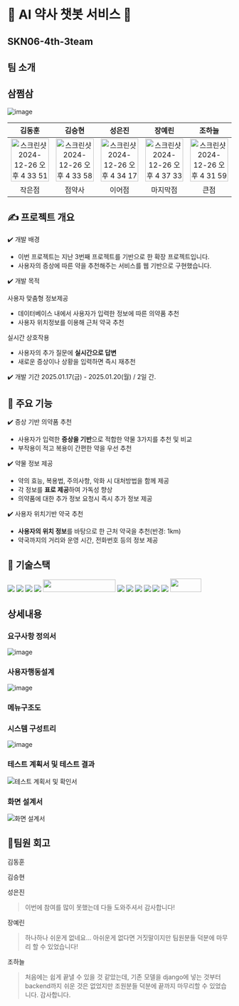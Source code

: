 # 💊 AI 약사 챗봇 서비스 💊
## SKN06-4th-3team

## 팀 소개
## 삼쩜삼

![image](https://github.com/user-attachments/assets/a93de181-7b8f-48b1-8b76-62144617bf84)

| 김동훈 | 김승현 | 성은진 | 장예린 | 조하늘 |
|:--------------------:|:--------------------:|:--------------------:|:--------------------:|:--------------------:|
|<img width="100%" alt="스크린샷 2024-12-26 오후 4 33 51" src="https://github.com/user-attachments/assets/4c0c4e85-7bac-415e-9bb9-9c30d1d4ecc3" />|<img width="100%" alt="스크린샷 2024-12-26 오후 4 33 58" src="https://github.com/user-attachments/assets/0f87396c-d631-42e2-a4f0-3af2dbaa46d6" />  |<img width="100%" alt="스크린샷 2024-12-26 오후 4 34 17" src="https://github.com/user-attachments/assets/177f6c5e-1d34-44f3-8406-675a76864453" />|<img width="100%" alt="스크린샷 2024-12-26 오후 4 37 33" src="https://github.com/user-attachments/assets/5f979f3c-ff43-438b-85f8-407b9585fa63" />|<img width="100%" alt="스크린샷 2024-12-26 오후 4 31 59" src="https://github.com/user-attachments/assets/049bdda2-d041-4517-8047-5b731dae664c" />|
| 작은점| 점약사| 이어점| 마지막점| 큰점|

## ✍️ 프로젝트 개요
✔️ 개발 배경

- 이번 프로젝트는 지난 3번째 프로젝트를 기반으로 한 확장 프로젝트입니다. 
- 사용자의 증상에 따른 약을 추천해주는 서비스를 웹 기반으로 구현했습니다. 

✔️ 개발 목적

사용자 맞춤형 정보제공
- 데이터베이스 내에서 사용자가 입력한 정보에 따른 의약품 추천
- 사용자 위치정보를 이용해 근처 약국 추천

실시간 상호작용
- 사용자의 추가 질문에 **실시간으로 답변**
- 새로운 증상이나 상황을 입력하면 즉시 재추천

✔️ 개발 기간 
2025.01.17(금) - 2025.01.20(월) / 2일 간.

## 📝 주요 기능
✔️ 증상 기반 의약품 추천
- 사용자가 입력한 **증상을 기반**으로 적합한 약물 3가지를 추천 및 비교
- 부작용이 적고 복용이 간편한 약을 우선 추천

✔️ 약물 정보 제공
- 약의 효능, 복용법, 주의사항, 악화 시 대처방법을 함께 제공
- 각 정보를 **표로 제공**하여 가독성 향상
- 의약품에 대한 추가 정보 요청시 즉시 추가 정보 제공

✔️ 사용자 위치기반 약국 추천
- **사용자의 위치 정보**를 바탕으로 한 근처 약국을 추천(반경: 1km) 
- 약국까지의 거리와 운영 시간, 전화번호 등의 정보 제공

## 🔨 기술스택
<div>
<img src="https://img.shields.io/badge/python-3776AB?style=for-the-badge&logo=python&logoColor=white">
<img src="https://img.shields.io/badge/langchain-F7DF1E?style=for-the-badge&logo=langchain&logoColor=black">
<img src="https://img.shields.io/badge/openai-0769AD?style=for-the-badge&logo=openai&logoColor=black">
<img src="https://img.shields.io/badge/git-F05032?style=for-the-badge&logo=git&logoColor=white">
<img src="https://github.com/user-attachments/assets/c8cd01e7-6ce6-46db-8cc3-b13286829cf3" width="163" height="28"/>
<img src="https://img.shields.io/badge/html5-E34F26?style=for-the-badge&logo=html5&logoColor=white">
<img src="https://img.shields.io/badge/css-1572B6?style=for-the-badge&logo=css3&logoColor=white">
<img src="https://img.shields.io/badge/javascript-F7DF1E?style=for-the-badge&logo=javascript&logoColor=black">
<img src="https://img.shields.io/badge/django-092E20?style=for-the-badge&logo=django&logoColor=white">
<img src="https://img.shields.io/badge/bootstrap-7952B3?style=for-the-badge&logo=bootstrap&logoColor=white">
<img src="https://img.shields.io/badge/ubuntu-E95420?style=for-the-badge&logo=ubuntu&logoColor=white">
<img src="https://github.com/user-attachments/assets/3538bfa4-e444-4e46-abf6-d7bdd3d8428c" width = "70", height="30"/>

</div>



## 상세내용

### 요구사항 정의서
![image](https://github.com/user-attachments/assets/e291377a-4d40-4d3f-9682-a4ddf920de57)

### 사용자행동설계
![image](https://github.com/user-attachments/assets/efc93728-b968-41ff-84fd-414783452ce0)

### 메뉴구조도

### 시스템 구성트리
![image](https://github.com/user-attachments/assets/77a73f16-cc9d-466c-9b02-de7a255b552f)

### 테스트 계획서 및 테스트 결과 
![테스트 계획서 및 확인서](https://github.com/user-attachments/assets/3d5c192f-938c-42fd-850e-51298fad2c9d)

### 화면 설계서
![화면 설계서](https://github.com/user-attachments/assets/53659afe-08ca-49c8-b575-4a56c9df9a85)

## 💭팀원 회고
김동훈
> 
> 
김승현
> 
>
성은진
> 이번에 참여를 많이 못했는데 다들 도와주셔서 감사합니다!

장예린
> 하나하나 쉬운게 없네요... 아쉬운게 없다면 거짓말이지만 팀원분들 덕분에 마무리 할 수 있었습니다!
 
조하늘
> 처음에는 쉽게 끝낼 수 있을 것 같았는데, 기존 모델을 django에 넣는 것부터 backend까지 쉬운 것은 없었지만 조원분들 덕분에 끝까지 마무리할 수 있었습니다. 감사합니다. 


